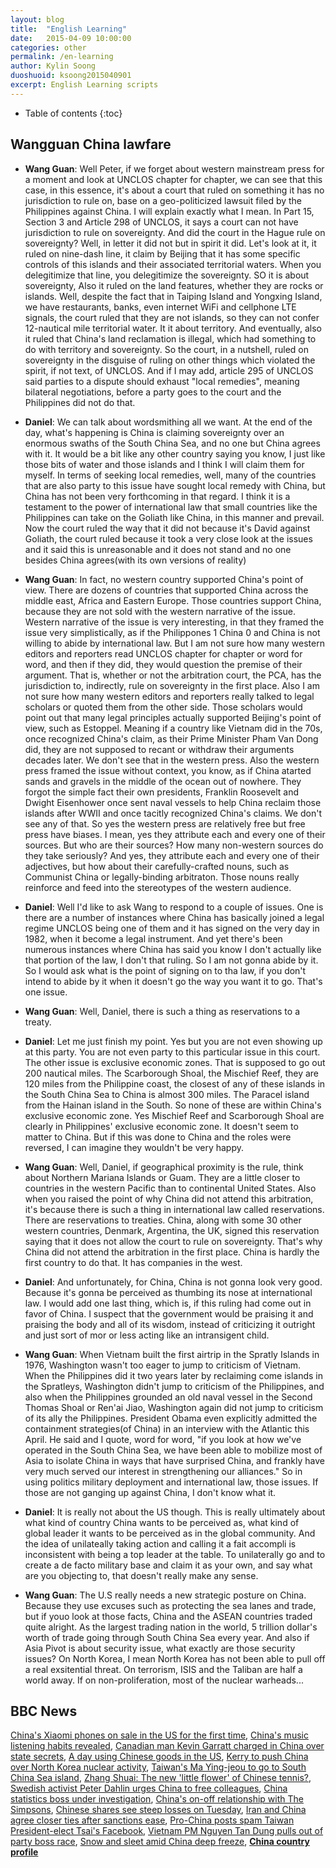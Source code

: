 ```yaml
---
layout: blog
title:  "English Learning"
date:   2015-04-09 10:00:00
categories: other
permalink: /en-learning
author: Kylin Soong
duoshuoid: ksoong2015040901
excerpt: English Learning scripts
---
```


* Table of contents
{:toc}


## Wangguan China lawfare 

* **Wang Guan**: Well Peter, if we forget about western mainstream press for a moment and look at UNCLOS chapter for chapter, we can see that this case, in this essence, it's about a court that ruled on something it has no jurisdiction to rule on, base on a geo-politicized lawsuit filed by the Philippines against China. I will explain exactly what I mean. In Part 15, Section 3 and Article 298 of UNCLOS, it says a court can not have jurisdiction to rule on sovereignty. And did the court in the Hague rule on sovereignty? Well, in letter it did not but in spirit it did. Let's look at it, it ruled on nine-dash line, it claim by Beijing that it has some specific controls of this islands and their associated territorial waters. When you delegitimize that line, you delegitimize the sovereignty. SO it is about sovereignty, Also it ruled on the land features, whether they are rocks or islands. Well, despite the fact that in Taiping Island and Yongxing Island, we have restaurants, banks, even internet WiFi and cellphone LTE signals, the court ruled that they are not islands, so they can not confer 12-nautical mile territorial water. It it about territory. And eventually, also it ruled that China's land reclamation is illegal, which had something to do with territory and sovereignty. So the court, in a nutshell, ruled on sovereignty in the disguise of ruling on other things which violated the spirit, if not text, of UNCLOS. And if I may add, article 295 of UNCLOS said parties to a dispute should exhaust "local remedies", meaning bilateral negotiations, before a party goes to the court and the Philippines did not do that.

* **Daniel**: We can talk about wordsmithing all we want. At the end of the day, what's happening is China is claiming sovereignty over an enormous swaths of the South China Sea, and no one but China agrees with it. It would be a bit like any other country saying you know, I just like those bits of water and those islands and I think I will claim them for myself. In terms of seeking local remedies, well, many of the countries that are also party to this issue have sought local remedy with China, but China has not been very forthcoming in that regard. I think it is a testament to the power of international law that small countries like the Philippines can take on the Goliath like China, in this manner and prevail. Now the court ruled the way that it did not because it's David against Goliath, the court ruled because it took a very close look at the issues and it said this is unreasonable and it does not stand and no one besides China agrees(with its own versions of reality)

* **Wang Guan**: In fact, no western country supported China's point of view. There are dozens of countries that supported China across the middle east, Africa and Eastern Europe. Those countries support China, because they are not sold with the western narrative of the issue. Western narrative of the issue is very interesting, in that they framed the issue very simplistically,
 as if the Philippones 1 China 0 and China is not willing to abide by international law. But I am not sure how many western editors and reporters read UNCLOS chapter for chapter or word for word, and then if they did, they would question the premise of their argument. That is, whether or not the arbitration court, the PCA, has the jurisdiction to, indirectly, rule on sovereignty in the first place. Also I am not sure how many western editors and reporters really talked to legal scholars or quoted them from the other side. Those scholars would point out that many legal principles actually supported Beijing's point of view, such as Estoppel. Meaning if a country like Vietnam did in the 70s, once recognized China's claim, as their Prime Minister Pham Van Dong did, they are not supposed to recant or withdraw their arguments decades later. We don't see that in the western press. Also the western press framed the issue without context, you know, as if China atarted sands and gravels in the middle of the ocean out of nowhere. They forgot the simple fact their own presidents, Franklin Roosevelt and Dwight Eisenhower once sent naval vessels to help China reclaim those islands after WWII and once tacitly recognized China's claims. We don't see any of that. So yes the western press are relatively free but free press have biases. I mean, yes they attribute each and every one of their sources. But who are their sources? How many non-western sources do they take seriously? And yes, they attribute each and every one of their adjectives, but how about their carefully-crafted nouns, such as Communist China or legally-binding arbitraton. Those nouns really reinforce and feed into the stereotypes of the western audience.

* **Daniel**: Well I'd like to ask Wang to respond to a couple of issues. One is there are a number of instances where China has basically joined a legal regime UNCLOS being one of them and it has signed on the very day in 1982, when it become a legal instrument. And yet there's been numerous instances where China has said you know I don't actually like that portion of the law, I don't that ruling. So I am not gonna abide by it. So I would ask what is the point of signing on to tha law, if you don't intend to abide by it when it doesn't go the way you want it to go. That's one issue.

* **Wang Guan**: Well, Daniel, there is such a thing as reservations to a treaty.

* **Daniel**: Let me just finish my point. Yes but you are not even showing up at this party. You are not even party to this particular issue in this court. The other issue is exclusive economic zones. That is supposed to go out 200 nautical miles. The Scarborough Shoal, the Mischief Reef, they are 120 miles from the Philippine coast, the closest of any of these islands in the South China Sea to China is almost 300 miles. The Paracel island from the Hainan island in the South. So none of these are within China's exclusive economic zone. Yes Mischief Reef and Scarborough Shoal are clearly in Philippines' exclusive economic zone. It doesn't seem to matter to China. But if this was done to China and the roles were reversed, I can imagine they wouldn't be very happy. 

* **Wang Guan**: Well, Daniel, if geographical proximity is the rule, think about Northern Mariana Islands or Guam. They are a little closer to countries in the western Pacific than to continental United States. Also when you raised the point of why China did not attend this arbitration, it's because there is such a thing in international law called reservations. There are reservations to treaties. China, along with some 30 other western countries, Denmark, Argentina, the UK, signed this reservation saying that it does not allow the court to rule on sovereignty. That's why China did not attend the arbitration in the first place. China is hardly the first country to do that. It has companies in the west.

* **Daniel**: And unfortunately, for China, China is not gonna look very good. Because it's gonna be perceived as thumbing its nose at international law. I would add one last thing, which is, if this ruling had come out in favor of China. I suspect that the government would be praising it and praising the body and all of its wisdom, instead of criticizing it outright and just sort of mor or less acting like an intransigent child.

* **Wang Guan**: When Vietnam built the first airtrip in the Spratly Islands in 1976, Washington wasn't too eager to jump to criticism of Vietnam. When the Philippines did it two years later by reclaiming come islands in the Spratleys, Washington didn't jump to criticism of the Philippines, and also when the Philippines grounded an old naval vessel in the Second Thomas Shoal or Ren'ai Jiao, Washington again did not jump to criticism of its ally the Philippines. President Obama even explicitly admitted the containment strategies(of China) in an interview with the Atlantic this April. He said and I quote, word for word, "if you look at how we've operated in the South China Sea, we have been able to mobilize most of Asia to isolate China in ways that have surprised China, and frankly have very much served our interest in strengthening our alliances." So in using politics military deployment and international law, those issues. If those are not ganging up against China, I don't know what it.

* **Daniel**: It is really not about the US though. This is really ultimately about what kind of country China wants to be perceived as, what kind of global leader it wants to be perceived as in the global community. And the idea of unilateally taking action and calling it a fait accompli is inconsistent with being a top leader at the table. To unilaterally go and to create a de facto military base and claim it as your own, and say what are you objecting to, that doesn't really make any sense.

* **Wang Guan**: The U.S really needs a new strategic posture on China. Because they use excuses such as protecting the sea lanes and trade, but if youo look at those facts, China and the ASEAN countries traded quite alright. As the largest trading nation in the world, 5 trillion dollar's worth of trade going through South China Sea every year. And also if Asia Pivot is about security issue, what exactly are those security issues? On North Korea, I mean North Korea has not been able to pull off a real exsitential threat. On terrorism, ISIS and the Taliban are half a world away. If on non-proliferation, most of the nuclear warheads...

## BBC News

[China's Xiaomi phones on sale in the US for the first time](http://www.bbc.com/news/technology-35467800), [China's music listening habits revealed](http://www.bbc.com/news/entertainment-arts-35470270), [Canadian man Kevin Garratt charged in China over state secrets](http://www.bbc.com/news/world-asia-china-35436186), [A day using Chinese goods in the US](http://www.bbc.com/news/business-35364850), [Kerry to push China over North Korea nuclear activity](http://www.bbc.com/news/world-asia-china-35416532), [Taiwan's Ma Ying-jeou to go to South China Sea island](http://www.bbc.com/news/world-asia-35416409), [Zhang Shuai: The new 'little flower' of Chinese tennis?](http://www.bbc.com/news/world-asia-china-35407018), [Swedish activist Peter Dahlin urges China to free colleagues](http://www.bbc.com/news/world-asia-china-35413844), [China statistics boss under investigation](http://www.bbc.com/news/business-35410963), [China's on-off relationship with The Simpsons](http://www.bbc.com/news/world-asia-china-35398932), [Chinese shares see steep losses on Tuesday](http://www.bbc.com/news/35406457), [Iran and China agree closer ties after sanctions ease](http://www.bbc.com/news/world-middle-east-35390779), [Pro-China posts spam Taiwan President-elect Tsai's Facebook](http://www.bbc.com/news/world-asia-china-35368930), [Vietnam PM Nguyen Tan Dung pulls out of party boss race](http://www.bbc.com/news/world-asia-35401259), [Snow and sleet amid China deep freeze](http://www.bbc.com/news/world-asia-china-35398855), [**China country profile**](http://www.bbc.com/news/world-asia-pacific-13017877)  
